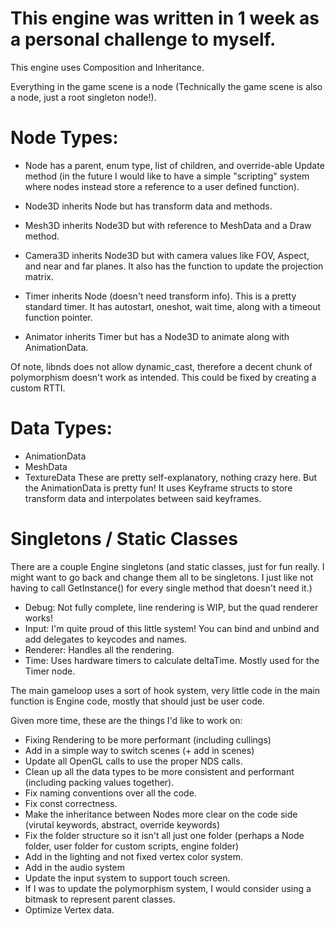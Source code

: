 # This engine was written in 1 week as a personal challenge to myself.

This engine uses Composition and Inheritance.

Everything in the game scene is a node (Technically the game scene is also a node, just a root singleton node!).

# Node Types:
* Node has a parent, enum type, list of children, and override-able Update method (in the future I would like to have a simple "scripting" system where nodes instead store a reference to a user defined function).

* Node3D inherits Node but has transform data and methods.

* Mesh3D inherits Node3D but with reference to MeshData and a Draw method.

* Camera3D inherits Node3D but with camera values like FOV, Aspect, and near and far planes. It also has the function to update the projection matrix.

* Timer inherits Node (doesn't need transform info). This is a pretty standard timer. It has autostart, oneshot, wait time, along with a timeout function pointer.

* Animator inherits Timer but has a Node3D to animate along with AnimationData.

Of note, libnds does not allow dynamic_cast, therefore a decent chunk of polymorphism doesn't work as intended. This could be fixed by creating a custom RTTI.

# Data Types:
* AnimationData
* MeshData
* TextureData
These are pretty self-explanatory, nothing crazy here. But the AnimationData is pretty fun! It uses Keyframe structs to store transform data and interpolates between said keyframes.

# Singletons / Static Classes
There are a couple Engine singletons (and static classes, just for fun really. I might want to go back and change them all to be singletons. I just like not having to call GetInstance() for every single method that doesn't need it.)
* Debug: Not fully complete, line rendering is WIP, but the quad renderer works!
* Input: I'm quite proud of this little system! You can bind and unbind and add delegates to keycodes and names.
* Renderer: Handles all the rendering.
* Time: Uses hardware timers to calculate deltaTime. Mostly used for the Timer node.

The main gameloop uses a sort of hook system, very little code in the main function is Engine code, mostly that should just be user code.


Given more time, these are the things I'd like to work on:
* Fixing Rendering to be more performant (including cullings)
* Add in a simple way to switch scenes (+ add in scenes)
* Update all OpenGL calls to use the proper NDS calls.
* Clean up all the data types to be more consistent and performant (including packing values together).
* Fix naming conventions over all the code.
* Fix const correctness.
* Make the inheritance between Nodes more clear on the code side (virutal keywords, abstract, override keywords)
* Fix the folder structure so it isn't all just one folder (perhaps a Node folder, user folder for custom scripts, engine folder)
* Add in the lighting and not fixed vertex color system.
* Add in the audio system
* Update the input system to support touch screen.
* If I was to update the polymorphism system, I would consider using a bitmask to represent parent classes.
* Optimize Vertex data.
